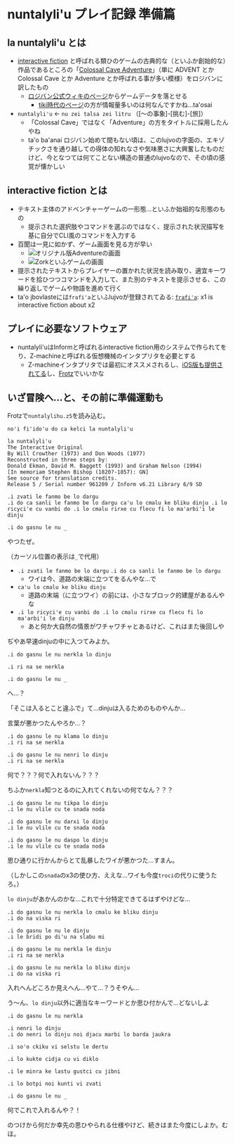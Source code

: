 # nuntalyli'u プレイ記録 準備篇

## la nuntalyli'u とは

* [interactive fiction][if] と呼ばれる類ひのゲームの古典的な（といふか創始的な）作品であるところの「[Colossal Cave Adventure][advent]」（単に ADVENT とか Colossal Cave とか Adventure とか呼ばれる事が多い模様）をロジバンに訳したもの
  * [ロジバン公式ウィキのページ][mw_cc]からゲームデータを落とせる
    * [tiki時代のページ][tiki_cc]の方が情報量多いのは何なんですかね…ta'osai
* `nuntalyli'u` ← `nu zei talsa zei litru` （[～の事象]-[挑む]-[旅]）
  * 「Colossal Cave」ではなく「Adventure」の方をタイトルに採用したんやね
  * ta'o ba'anai ロジバン始めて間もない頃は、このlujvoの字面の、エキゾチックさを通り越しての得体の知れなさや気味悪さに大興奮したものだけど、今となつては何てことない構造の普通のlujvoなので、その頃の感覚が懐かしい

## interactive fiction とは

* テキスト主体のアドベンチャーゲームの一形態…といふか始祖的な形態のもの
  * 提示された選択肢やコマンドを選ぶのではなく、提示された状況描写を基に自分でCLI風のコマンドを入力する
* 百聞は一見に如かず、ゲーム画面を見る方が早い
  * ![オリジナル版Adventureの画面](https://upload.wikimedia.org/wikipedia/commons/3/35/ADVENT_--_Will_Crowther%27s_original_version.png)
  * ![Zorkといふゲームの画面](https://upload.wikimedia.org/wikipedia/en/3/32/Zork_I_screenshot_video_game_Gargoyle_interpreter_on_Ubuntu_Linux.png)
* 提示されたテキストからプレイヤーの置かれた状況を読み取り、適宜キーワードを拾ひつつコマンドを入力して、また別のテキストを提示させる、この繰り返しでゲームや物語を進めて行く
* ta'o jbovlasteには`frafi'a`といふlujvoが登録されてゐる: [`frafi'a`][frafiha]: x1 is interactive fiction about x2

## プレイに必要なソフトウェア

* nuntalyli'uはInformと呼ばれるinteractive fiction用のシステムで作られてをり、Z-machineと呼ばれる仮想機械のインタプリタを必要とする
  * Z-machineインタプリタでは最初にオススメされるし、[iOS版も提供されてる][frotz_ios]し、[Frotz][frotz]でいいかな

## いざ冒険へ…と、その前に準備運動も

Frotzで`nuntalylihu.z5`を読み込む。

```
no'i fi'ido'u do ca kelci la nuntalyli'u

la nuntalyli'u
The Interactive Original
By Will Crowther (1973) and Don Woods (1977)
Reconstructed in three steps by:
Donald Ekman, David M. Baggett (1993) and Graham Nelson (1994)
[In memoriam Stephen Bishop (1820?-1857): GN]
See source for translation credits.
Release 5 / Serial number 961209 / Inform v6.21 Library 6/9 SD

.i zvati le fanmo be lo dargu
.i do ca sanli le fanmo be lo dargu ca'u lo cmalu ke bliku dinju .i lo ricyci'e cu vanbi do .i lo cmalu rirxe cu flecu fi lo ma'arbi'i le dinju

.i do gasnu le nu _
```

やつたぜ。

（カーソル位置の表示は`_`で代用）

* `.i zvati le fanmo be lo dargu` `.i do ca sanli le fanmo be lo dargu`
  * ワイは今、道路の末端に立つてをるんやな…で
* `ca'u lo cmalu ke bliku dinju`
  * 道路の末端（に立つワイ）の前には、小さなブロック的建屋があるんやな
* `.i lo ricyci'e cu vanbi do .i lo cmalu rirxe cu flecu fi lo ma'arbi'i le dinju`
  * あと何か大自然の情景がワチャワチャとあるけど、これはまた後回しや

ぢやあ早速dinjuの中に入つてみよか。

```
.i do gasnu le nu nerkla lo dinju
```

```
.i ri na se nerkla

.i do gasnu le nu _
```

へ…？

「そこは入るとこと違ふで」て…dinjuは入るためのものやんか…

言葉が悪かつたんやろか…？

```
.i do gasnu le nu klama lo dinju
.i ri na se nerkla

.i do gasnu le nu nenri lo dinju
.i ri na se nerkla
```

何で？？？何で入れないん？？？

ちふか`nerkla`知つとるのに入れてくれないの何でなん？？？

```
.i do gasnu le nu tikpa lo dinju
.i le nu vlile cu te snada noda

.i do gasnu le nu darxi lo dinju
.i le nu vlile cu te snada noda

.i do gasnu le nu daspo lo dinju
.i le nu vlile cu te snada noda
```

思ひ通りに行かんからとて乱暴したワイが悪かつた…すまん。

（しかしこの`snada`のx3の使ひ方、ええな…ワイも今度`troci`の代りに使うたろ。）

`lo dinju`があかんのかな…これで十分特定できてるはずやけどな…

```
.i do gasnu le nu nerkla lo cmalu ke bliku dinju
.i do na viska ri

.i do gasnu le nu le dinju
.i le bridi po di'u na slabu mi

.i do gasnu le nu nerkla le dinju
.i ri na se nerkla

.i do gasnu le nu nerkla lo bliku dinju
.i do na viska ri
```

入れへんどころか見えへん…やて…？うそやん…

う～ん、`lo dinju`以外に適当なキーワードとか思ひ付かんで…どないしよ

```
.i do gasnu le nu nerkla
```

```
.i nenri lo dinju
.i do nenri lo dinju noi djacu marbi lo barda jaukra

.i so'o ckiku vi selstu le dertu

.i lo kukte cidja cu vi diklo

.i le minra ke lastu gustci cu jibni

.i lo botpi noi kunti vi zvati

.i do gasnu le nu _
```

何でこれで入れるんや？！

のつけから何だか幸先の思ひやられる仕様やけど、続きはまた今度にしよか。むほ。

[if]: https://en.wikipedia.org/wiki/Interactive_fiction
[advent]: https://ja.wikipedia.org/wiki/%E3%82%B3%E3%83%AD%E3%83%83%E3%82%B5%E3%83%AB%E3%83%BB%E3%82%B1%E3%83%BC%E3%83%96%E3%83%BB%E3%82%A2%E3%83%89%E3%83%99%E3%83%B3%E3%83%81%E3%83%A3%E3%83%BC 
[mw_cc]: https://mw.lojban.org/papri/Colossal_Cave
[tiki_cc]: http://tiki.lojban.org/tiki/Colossal+Cave
[frafiha]: http://jbovlaste.lojban.org/dict/frafi'a
[frotz]: http://frotz.sourceforge.net/
[frotz_ios]: https://itunes.apple.com/us/app/frotz/id287653015

